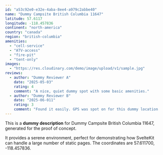 ```yaml
---
id: "a53c92e0-e32e-4aba-8ee4-a979c2abbe40"
name: "Dummy Campsite British Columbia 11647"
latitude: 57.6117
longitude: -118.457836
continent: "north-america"
country: "canada"
region: "british-columbia"
amenities:
  - "cell-service"
  - "ATV-access"
  - "fire-pit"
  - "tent-only"
images:
  - "https://res.cloudinary.com/demo/image/upload/v1/sample.jpg"
reviews:
  - author: "Dummy Reviewer A"
    date: "2025-05-03"
    rating: 4
    comment: "A nice, quiet dummy spot with some basic amenities."
  - author: "Dummy Reviewer B"
    date: "2025-06-011"
    rating: 3
    comment: "Found it easily. GPS was spot on for this dummy location."
---
```


This is a **dummy description** for Dummy Campsite British Columbia 11647, generated for the proof of concept.

It provides a serene environment, perfect for demonstrating how SvelteKit can handle a large number of static pages. The coordinates are 57.611700, -118.457836.
